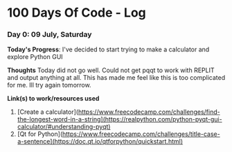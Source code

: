 # 100 Days Of Code - Log
<!--
### Day 0: February 30, 2016 (Example 1)
##### (delete me or comment me out)

**Today's Progress**: Fixed CSS, worked on canvas functionality for the app.

**Thoughts:** I really struggled with CSS, but, overall, I feel like I am slowly getting better at it. Canvas is still new for me, but I managed to figure out some basic functionality.

**Link to work:** [Calculator App](http://www.example.com)

### Day 0: February 30, 2016 (Example 2)
##### (delete me or comment me out)

**Today's Progress**: Fixed CSS, worked on canvas functionality for the app.

**Thoughts**: I really struggled with CSS, but, overall, I feel like I am slowly getting better at it. Canvas is still new for me, but I managed to figure out some basic functionality.

**Link(s) to work**: [Calculator App](http://www.example.com)
-->

### Day 0: 09 July, Saturday

**Today's Progress**: I've decided to start trying to make a calculator and explore Python GUI

**Thoughts** Today did not go well. Could not get pqqt to work with REPLIT and output anything at all. This has made me feel like this is too complicated for me. Ill try again tomorrow.

**Link(s) to work/resources used**
1. [Create a calculator](https://www.freecodecamp.com/challenges/find-the-longest-word-in-a-string](https://realpython.com/python-pyqt-gui-calculator/#understanding-pyqt)
2. [Qt for Python](https://www.freecodecamp.com/challenges/title-case-a-sentence](https://doc.qt.io/qtforpython/quickstart.html)

